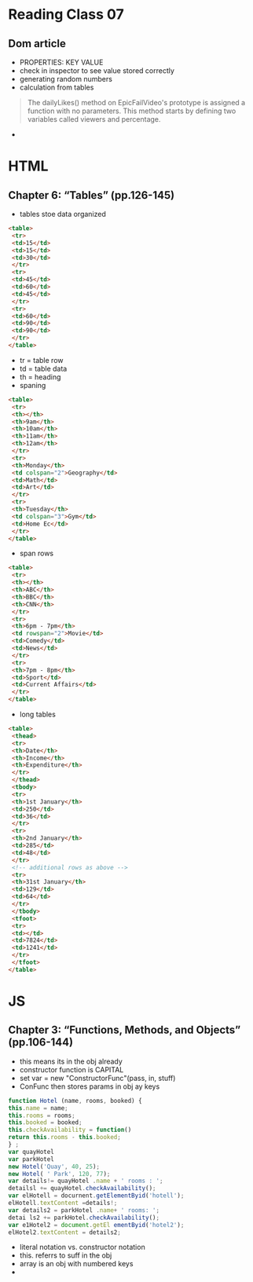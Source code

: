 # Reading Class 07
## Dom article
- PROPERTIES: KEY VALUE
 - check in inspector to see value stored correctly
 - generating random numbers
 - calculation from tables
 >The dailyLikes() method on EpicFailVideo's prototype is assigned a function with no parameters. This method starts by defining two variables called viewers and percentage.

- 
# HTML
## Chapter 6: “Tables” (pp.126-145)
- tables stoe data organized
```html
<table>
 <tr>
 <td>15</td>
 <td>15</td>
 <td>30</td>
 </tr>
 <tr>
 <td>45</td>
 <td>60</td>
 <td>45</td>
 </tr>
 <tr>
 <td>60</td>
 <td>90</td>
 <td>90</td>
 </tr>
</table>
```
- tr = table row
- td = table data
- th = heading
- spaning 
```html
<table>
 <tr>
 <th></th>
 <th>9am</th>
 <th>10am</th>
 <th>11am</th>
 <th>12am</th>
 </tr>
 <tr>
 <th>Monday</th>
 <td colspan="2">Geography</td>
 <td>Math</td>
 <td>Art</td>
 </tr>
 <tr>
 <th>Tuesday</th>
 <td colspan="3">Gym</td>
 <td>Home Ec</td>
 </tr>
</table>
```

- span rows
```html
<table>
 <tr>
 <th></th>
 <th>ABC</th>
 <th>BBC</th>
 <th>CNN</th>
 </tr>
 <tr>
 <th>6pm - 7pm</th>
 <td rowspan="2">Movie</td>
 <td>Comedy</td>
 <td>News</td>
 </tr>
 <tr>
 <th>7pm - 8pm</th>
 <td>Sport</td>
 <td>Current Affairs</td>
 </tr>
</table>
```
- long tables 
```html
<table>
 <thead>
 <tr>
 <th>Date</th>
 <th>Income</th>
 <th>Expenditure</th>
 </tr>
 </thead>
 <tbody>
 <tr>
 <th>1st January</th>
 <td>250</td>
 <td>36</td>
 </tr>
 <tr>
 <th>2nd January</th>
 <td>285</td>
 <td>48</td>
 </tr>
 <!-- additional rows as above -->
 <tr>
 <th>31st January</th>
 <td>129</td>
 <td>64</td>
 </tr>
 </tbody>
 <tfoot>
 <tr>
 <td></td>
 <td>7824</td>
 <td>1241</td>
 </tr>
 </tfoot>
</table>
```

# JS
## Chapter 3: “Functions, Methods, and Objects” (pp.106-144)
- this means its in the obj already
- constructor function is CAPITAL
- set var = new "ConstructorFunc"(pass, in, stuff)
- ConFunc then stores params in obj ay keys
```javascript
function Hotel (name, rooms, booked) {
this.name = name;
this.rooms = rooms;
this.booked = booked;
this.checkAvailability = function()
return this.rooms - this.booked;
} ;
var quayHotel
var parkHotel
new Hotel('Quay', 40, 25);
new Hotel( ' Park', 120, 77);
var details!= quayHotel .name + ' rooms : ';
detailsl += quayHotel.checkAvailability();
var elHotell = docurnent.getElementByid('hotell');
elHotell.textContent =details!;
var details2 = parkHotel .name+ ' rooms: ';
detai ls2 += parkHotel.checkAvailability();
var e1Hotel2 = document.getEl ementByid('hotel2');
elHotel2.textContent = details2; 
```
- literal notation vs. constructor notation
- this. referrs to suff in the obj
- array is an obj with numbered keys
- 